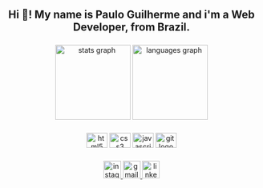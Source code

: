 <h2 align="center">Hi 👋! My name is Paulo Guilherme and i'm a Web Developer, from Brazil.</h2>

###

<div align="center">
  <img src="https://github-readme-stats.vercel.app/api?hide_title=false&hide_rank=false&show_icons=true&include_all_commits=true&count_private=true&disable_animations=false&theme=gotham&locale=pt-br&hide_border=false&custom_title=Estatísticas de Paulo Guilherme&username=pguilhermef" height="150" alt="stats graph"  />
  <img src="https://github-readme-stats.vercel.app/api/top-langs?locale=pt-br&hide_title=false&layout=compact&card_width=320&langs_count=5&theme=gotham&hide_border=false&username=pguilhermef" height="150" alt="languages graph"  />
</div>

###

<div align="center">
  <img src="https://cdn.jsdelivr.net/gh/devicons/devicon/icons/html5/html5-original.svg" height="30" width="42" alt="html5 logo"  />
  <img src="https://cdn.jsdelivr.net/gh/devicons/devicon/icons/css3/css3-original.svg" height="30" width="42" alt="css3 logo"  />
  <img src="https://cdn.jsdelivr.net/gh/devicons/devicon/icons/javascript/javascript-original.svg" height="30" width="42" alt="javascript logo"  />
  <img src="https://cdn.jsdelivr.net/gh/devicons/devicon/icons/git/git-original.svg" height="30" width="42" alt="git logo"  />
</div>

###

<div align="center">
  <a href="https://www.instagram.com/pege.dev/" target="_blank">
    <img src="https://img.shields.io/static/v1?message=Instagram&logo=instagram&label=&color=282A36&logoColor=259076&labelColor=&style=for-the-badge" height="35" alt="instagram logo"  />
  </a>
  <a href="mailto:pguilhermesantos@hotmail.com" target="_blank">
    <img src="https://img.shields.io/static/v1?message=Gmail&logo=gmail&label=&color=282A36&logoColor=259076&labelColor=&style=for-the-badge" height="35" alt="gmail logo"  />
  </a>
  <a href="https://www.linkedin.com/in/pguilhermef/" target="_blank">
    <img src="https://img.shields.io/static/v1?message=LinkedIn&logo=linkedin&label=&color=282A36&logoColor=259076&labelColor=&style=for-the-badge" height="35" alt="linkedin logo"  />
  </a>
</div>

###

